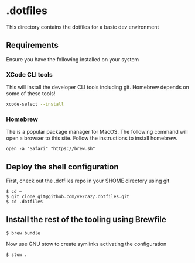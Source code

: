 # .dotfiles
This directory contains the dotfiles for a basic dev environment

## Requirements

Ensure you have the following installed on your system

### XCode CLI tools

This will install the developer CLI tools including git.
Homebrew depends on some of these tools!

```zsh
xcode-select --install
```

### Homebrew

The is a popular package manager for MacOS.
The following command will open a browser to this site.
Follow the instructions to install homebrew.

```
open -a "Safari" "https://brew.sh"
```

## Deploy the shell configuration

First, check out the .dotfiles repo in your $HOME directory using git

```
$ cd ~
$ git clone git@github.com/ve2caz/.dotfiles.git
$ cd .dotfiles
```

## Install the rest of the tooling using Brewfile

```
$ brew bundle
```

Now use GNU stow to create symlinks activating the configuration

```
$ stow .
```


